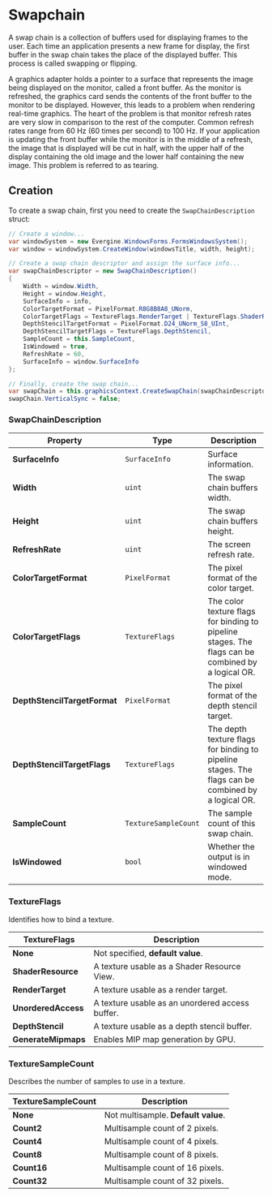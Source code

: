 # Swapchain

A swap chain is a collection of buffers used for displaying frames to the user. Each time an application presents a new frame for display, the first buffer in the swap chain takes the place of the displayed buffer. This process is called swapping or flipping.

A graphics adapter holds a pointer to a surface that represents the image being displayed on the monitor, called a front buffer. As the monitor is refreshed, the graphics card sends the contents of the front buffer to the monitor to be displayed. However, this leads to a problem when rendering real-time graphics. The heart of the problem is that monitor refresh rates are very slow in comparison to the rest of the computer. Common refresh rates range from 60 Hz (60 times per second) to 100 Hz. If your application is updating the front buffer while the monitor is in the middle of a refresh, the image that is displayed will be cut in half, with the upper half of the display containing the old image and the lower half containing the new image. This problem is referred to as tearing.

## Creation

To create a swap chain, first you need to create the `SwapChainDescription` struct:

```csharp
// Create a window...
var windowSystem = new Evergine.WindowsForms.FormsWindowsSystem();
var window = windowSystem.CreateWindow(windowsTitle, width, height);

// Create a swap chain descriptor and assign the surface info...
var swapChainDescriptor = new SwapChainDescription()
{
    Width = window.Width,
    Height = window.Height,
    SurfaceInfo = info,
    ColorTargetFormat = PixelFormat.R8G8B8A8_UNorm,
    ColorTargetFlags = TextureFlags.RenderTarget | TextureFlags.ShaderResource,
    DepthStencilTargetFormat = PixelFormat.D24_UNorm_S8_UInt,
    DepthStencilTargetFlags = TextureFlags.DepthStencil,
    SampleCount = this.SampleCount,
    IsWindowed = true,
    RefreshRate = 60,
    SurfaceInfo = window.SurfaceInfo
};

// Finally, create the swap chain...
var swapChain = this.graphicsContext.CreateSwapChain(swapChainDescriptor);
swapChain.VerticalSync = false;
```

### SwapChainDescription

| Property | Type | Description |
|--------| ----------- |----------- |
| **SurfaceInfo** | `SurfaceInfo` | Surface information. |
| **Width** | `uint` | The swap chain buffers width. |
| **Height** | `uint` | The swap chain buffers height. |
| **RefreshRate** | `uint` | The screen refresh rate. |
| **ColorTargetFormat** | `PixelFormat` | The pixel format of the color target. |
| **ColorTargetFlags** | `TextureFlags` | The color texture flags for binding to pipeline stages. The flags can be combined by a logical OR. |
| **DepthStencilTargetFormat** | `PixelFormat` | The pixel format of the depth stencil target. |
| **DepthStencilTargetFlags** | `TextureFlags` | The depth texture flags for binding to pipeline stages. The flags can be combined by a logical OR. |
| **SampleCount** | `TextureSampleCount` | The sample count of this swap chain. |
| **IsWindowed** | `bool` | Whether the output is in windowed mode. |

### TextureFlags

Identifies how to bind a texture.

| TextureFlags |  Description |
|--------| ----------- |
| **None**    | Not specified, **default value**. |
| **ShaderResource**    | A texture usable as a Shader Resource View. |
| **RenderTarget**    | A texture usable as a render target. |
| **UnorderedAccess**    | A texture usable as an unordered access buffer. |
| **DepthStencil**    | A texture usable as a depth stencil buffer. |
| **GenerateMipmaps**    | Enables MIP map generation by GPU. |

### TextureSampleCount

Describes the number of samples to use in a texture.

| TextureSampleCount |  Description |
|--------| ----------- |
| **None**    | Not multisample. **Default value**. |
| **Count2**    | Multisample count of 2 pixels. |
| **Count4**    | Multisample count of 4 pixels. |
| **Count8**    | Multisample count of 8 pixels. |
| **Count16**    | Multisample count of 16 pixels. |
| **Count32**    | Multisample count of 32 pixels. |
